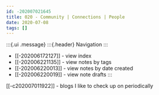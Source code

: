 ```yaml
---
id: -202007021645
title: 020 - Community | Connections | People
date: 2020-07-08
tags: []
---
```


:::{.ui .message}
:::{.header}
Navigation
:::
- [[-202006172127]] - view index
- [[-202006221135]] - view notes by tags 
- [[-202006220013]] - view notes by date created 
- [[-202006220019]] - view note drafts
:::

[[-c202007011922]] <!-- Interesting People -->- blogs I like to check up on periodically
